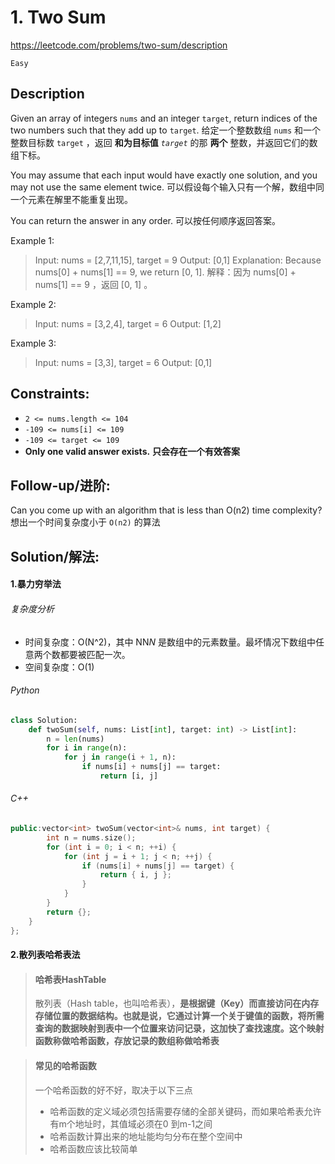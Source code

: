 # 1. Two Sum

https://leetcode.com/problems/two-sum/description

`Easy`

## **Description**

Given an array of integers `nums` and an integer `target`, return indices of the two numbers such that they add up to `target`.
给定一个整数数组 `nums` 和一个整数目标数 `target` ，返回 **和为目标值** *`target`* 的那 **两个** 整数，并返回它们的数组下标。

You may assume that each input would have exactly one solution, and you may not use the same element twice.
可以假设每个输入只有一个解，数组中同一个元素在解里不能重复出现。

You can return the answer in any order.
可以按任何顺序返回答案。

Example 1:

> Input: nums = [2,7,11,15], target = 9
> Output: [0,1]
> Explanation: Because nums[0] + nums[1] == 9, we return [0, 1].
> 解释：因为 nums[0] + nums[1] == 9 ，返回 [0, 1] 。

Example 2:

> Input: nums = [3,2,4], target = 6
> Output: [1,2]

Example 3:

> Input: nums = [3,3], target = 6
> Output: [0,1]

## **Constraints**:
- `2 <= nums.length <= 104`
- `-109 <= nums[i] <= 109`
- `-109 <= target <= 109`
- **Only one valid answer exists.**
  **只会存在一个有效答案**

## **Follow-up/进阶**: 

Can you come up with an algorithm that is less than O(n2) time complexity?
想出一个时间复杂度小于 `O(n2)` 的算法

## Solution/解法:

#### 1.暴力穷举法

###### 复杂度分析

- 时间复杂度：O(N^2)，其中 NN*N* 是数组中的元素数量。最坏情况下数组中任意两个数都要被匹配一次。
- 空间复杂度：O(1)

###### Python

``` python
class Solution:
    def twoSum(self, nums: List[int], target: int) -> List[int]:
        n = len(nums)
        for i in range(n):
            for j in range(i + 1, n):
                if nums[i] + nums[j] == target:
                    return [i, j]
```

###### C++

``` C++
public:vector<int> twoSum(vector<int>& nums, int target) {
        int n = nums.size();
        for (int i = 0; i < n; ++i) {
            for (int j = i + 1; j < n; ++j) {
                if (nums[i] + nums[j] == target) {
                    return { i, j };
                }
            }
        }
        return {};
    }
};
```

#### 2.散列表哈希表法

> #### **哈希表HashTable**
>
> 散列表（Hash table，也叫哈希表），**是根据键（Key）而直接访问在内存存储位置的数据结构。也就是说，它通过计算一个关于键值的函数，将所需查询的数据映射到表中一个位置来访问记录，这加快了查找速度。这个映射函数称做哈希函数，存放记录的数组称做哈希表**

> #### 常见的哈希函数
>
> 一个哈希函数的好不好，取决于以下三点
>
> - 哈希函数的定义域必须包括需要存储的全部关键码，而如果哈希表允许有m个地址时，其值域必须在0 到m-1之间
> - 哈希函数计算出来的地址能均匀分布在整个空间中
> - 哈希函数应该比较简单

